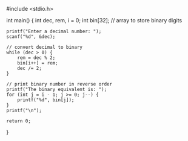 #include <stdio.h>

int main() {
    int dec, rem, i = 0;
    int bin[32]; // array to store binary digits

    printf("Enter a decimal number: ");
    scanf("%d", &dec);

    // convert decimal to binary
    while (dec > 0) {
        rem = dec % 2;
        bin[i++] = rem;
        dec /= 2;
    }

    // print binary number in reverse order
    printf("The binary equivalent is: ");
    for (int j = i - 1; j >= 0; j--) {
        printf("%d", bin[j]);
    }
    printf("\n");

    return 0;
}
